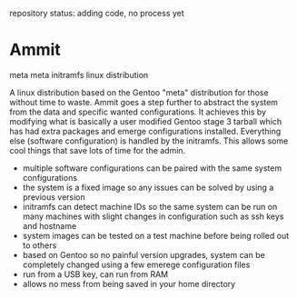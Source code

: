 repository status: adding code, no process yet

# Ammit
meta meta initramfs linux distribution

A linux distribution based on the Gentoo "meta" distribution for those without time to waste. Ammit goes a step further to abstract the system from the data and specific wanted configurations.
It achieves this by modifying what is basically a user modified Gentoo stage 3 tarball which has had extra packages and emerge configurations installed. Everything else (software configuration) is handled by the initramfs. This allows some cool things that save lots of time for the admin.
 * multiple software configurations can be paired with the same system configurations
 * the system is a fixed image so any issues can be solved by using a previous version
 * initramfs can detect machine IDs so the same system can be run on many machines with slight changes in configuration such as ssh keys and hostname
 * system images can be tested on a test machine before being rolled out to others
 * based on Gentoo so no painful version upgrades, system can be completely changed using a few emerege configuration files
 * run from a USB key, can run from RAM
 * allows no mess from being saved in your home directory
